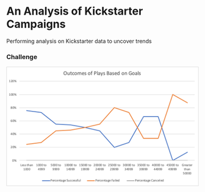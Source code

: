 # An Analysis of Kickstarter Campaigns
Performing analysis on Kickstarter data to uncover trends

### Challenge
![](images/Outcome_of_Plays_Based_on_Goals.png)

